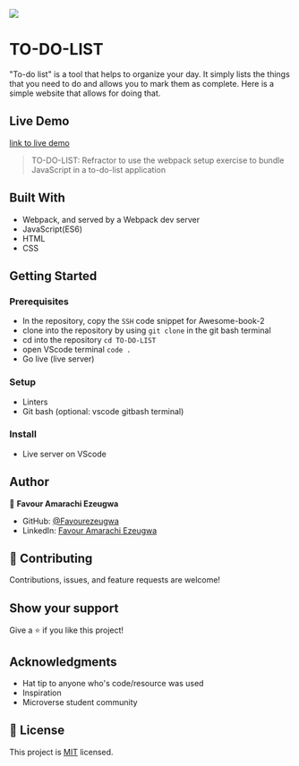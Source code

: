 ![](https://img.shields.io/badge/Microverse-blueviolet)

# TO-DO-LIST

"To-do list" is a tool that helps to organize your day. It simply lists the things that you need to do and allows you to mark them as complete. Here is a simple website that allows for doing that.

## Live Demo

[link to live demo](https://favourezeugwa.github.io/TO-DO-LIST/dist/)

> TO-DO-LIST: Refractor to use the webpack setup exercise to bundle JavaScript in a to-do-list application

## Built With

- Webpack, and served by a Webpack dev server
- JavaScript(ES6)
- HTML
- CSS

## Getting Started

### Prerequisites

- In the repository, copy the `SSH` code snippet for Awesome-book-2
- clone into the repository by using `git clone` in the git bash terminal
- cd into the repository `cd TO-DO-LIST`
- open VScode terminal `code .`
- Go live (live server)

### Setup

- Linters
- Git bash (optional: vscode gitbash terminal)

### Install

- Live server on VScode

## Author

👤 **Favour Amarachi Ezeugwa**

- GitHub: [@Favourezeugwa](https://github.com/Favourezeugwa)
- LinkedIn: [Favour Amarachi Ezeugwa](https://www.linkedin.com/in/favour-amarachi-ezeugwa-a5bb31149/)

## 🤝 Contributing

Contributions, issues, and feature requests are welcome!

## Show your support

Give a ⭐️ if you like this project!

## Acknowledgments

- Hat tip to anyone who's code/resource was used
- Inspiration
- Microverse student community

## 📝 License

This project is [MIT](./MIT.md) licensed.
